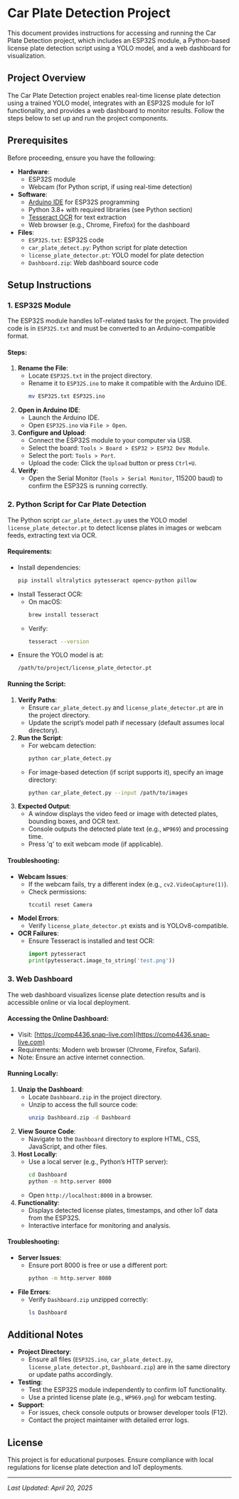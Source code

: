 # Car Plate Detection Project

This document provides instructions for accessing and running the Car Plate Detection project, which includes an ESP32S module, a Python-based license plate detection script using a YOLO model, and a web dashboard for visualization.

## Project Overview

The Car Plate Detection project enables real-time license plate detection using a trained YOLO model, integrates with an ESP32S module for IoT functionality, and provides a web dashboard to monitor results. Follow the steps below to set up and run the project components.

## Prerequisites

Before proceeding, ensure you have the following:

- **Hardware**:
  - ESP32S module
  - Webcam (for Python script, if using real-time detection)
- **Software**:
  - [Arduino IDE](https://www.arduino.cc/en/software) for ESP32S programming
  - Python 3.8+ with required libraries (see Python section)
  - [Tesseract OCR](https://github.com/tesseract-ocr/tesseract) for text extraction
  - Web browser (e.g., Chrome, Firefox) for the dashboard
- **Files**:
  - `ESP32S.txt`: ESP32S code
  - `car_plate_detect.py`: Python script for plate detection
  - `license_plate_detector.pt`: YOLO model for plate detection
  - `Dashboard.zip`: Web dashboard source code

## Setup Instructions

### 1. ESP32S Module

The ESP32S module handles IoT-related tasks for the project. The provided code is in `ESP32S.txt` and must be converted to an Arduino-compatible format.

#### Steps:
1. **Rename the File**:
   - Locate `ESP32S.txt` in the project directory.
   - Rename it to `ESP32S.ino` to make it compatible with the Arduino IDE.
     ```bash
     mv ESP32S.txt ESP32S.ino
     ```
2. **Open in Arduino IDE**:
   - Launch the Arduino IDE.
   - Open `ESP32S.ino` via `File > Open`.
3. **Configure and Upload**:
   - Connect the ESP32S module to your computer via USB.
   - Select the board: `Tools > Board > ESP32 > ESP32 Dev Module`.
   - Select the port: `Tools > Port`.
   - Upload the code: Click the `Upload` button or press `Ctrl+U`.
4. **Verify**:
   - Open the Serial Monitor (`Tools > Serial Monitor`, 115200 baud) to confirm the ESP32S is running correctly.

### 2. Python Script for Car Plate Detection

The Python script `car_plate_detect.py` uses the YOLO model `license_plate_detector.pt` to detect license plates in images or webcam feeds, extracting text via OCR.

#### Requirements:
- Install dependencies:
  ```bash
  pip install ultralytics pytesseract opencv-python pillow
  ```
- Install Tesseract OCR:
  - On macOS:
    ```bash
    brew install tesseract
    ```
  - Verify:
    ```bash
    tesseract --version
    ```
- Ensure the YOLO model is at:
  ```
  /path/to/project/license_plate_detector.pt
  ```

#### Running the Script:
1. **Verify Paths**:
   - Ensure `car_plate_detect.py` and `license_plate_detector.pt` are in the project directory.
   - Update the script’s model path if necessary (default assumes local directory).
2. **Run the Script**:
   - For webcam detection:
     ```bash
     python car_plate_detect.py
     ```
   - For image-based detection (if script supports it), specify an image directory:
     ```bash
     python car_plate_detect.py --input /path/to/images
     ```
3. **Expected Output**:
   - A window displays the video feed or image with detected plates, bounding boxes, and OCR text.
   - Console outputs the detected plate text (e.g., `WP969`) and processing time.
   - Press 'q' to exit webcam mode (if applicable).

#### Troubleshooting:
- **Webcam Issues**:
  - If the webcam fails, try a different index (e.g., `cv2.VideoCapture(1)`).
  - Check permissions:
    ```bash
    tccutil reset Camera
    ```
- **Model Errors**:
  - Verify `license_plate_detector.pt` exists and is YOLOv8-compatible.
- **OCR Failures**:
  - Ensure Tesseract is installed and test OCR:
    ```python
    import pytesseract
    print(pytesseract.image_to_string('test.png'))
    ```

### 3. Web Dashboard

The web dashboard visualizes license plate detection results and is accessible online or via local deployment.

#### Accessing the Online Dashboard:
- Visit: [https://comp4436.snap-live.com](https://comp4436.snap-live.com)
- Requirements: Modern web browser (Chrome, Firefox, Safari).
- Note: Ensure an active internet connection.

#### Running Locally:
1. **Unzip the Dashboard**:
   - Locate `Dashboard.zip` in the project directory.
   - Unzip to access the full source code:
     ```bash
     unzip Dashboard.zip -d Dashboard
     ```
2. **View Source Code**:
   - Navigate to the `Dashboard` directory to explore HTML, CSS, JavaScript, and other files.
3. **Host Locally**:
   - Use a local server (e.g., Python’s HTTP server):
     ```bash
     cd Dashboard
     python -m http.server 8000
     ```
   - Open `http://localhost:8000` in a browser.
4. **Functionality**:
   - Displays detected license plates, timestamps, and other IoT data from the ESP32S.
   - Interactive interface for monitoring and analysis.

#### Troubleshooting:
- **Server Issues**:
  - Ensure port 8000 is free or use a different port:
    ```bash
    python -m http.server 8080
    ```
- **File Errors**:
  - Verify `Dashboard.zip` unzipped correctly:
    ```bash
    ls Dashboard
    ```

## Additional Notes

- **Project Directory**:
  - Ensure all files (`ESP32S.ino`, `car_plate_detect.py`, `license_plate_detector.pt`, `Dashboard.zip`) are in the same directory or update paths accordingly.
- **Testing**:
  - Test the ESP32S module independently to confirm IoT functionality.
  - Use a printed license plate (e.g., `WP969.png`) for webcam testing.
- **Support**:
  - For issues, check console outputs or browser developer tools (F12).
  - Contact the project maintainer with detailed error logs.

## License

This project is for educational purposes. Ensure compliance with local regulations for license plate detection and IoT deployments.

---

*Last Updated: April 20, 2025*